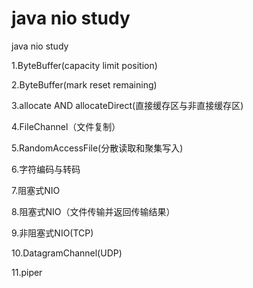 # java nio study
java nio study

1.ByteBuffer(capacity limit position)

2.ByteBuffer(mark reset remaining)

3.allocate AND  allocateDirect(直接缓存区与非直接缓存区)

4.FileChannel（文件复制）

5.RandomAccessFile(分散读取和聚集写入)

6.字符编码与转码

7.阻塞式NIO

8.阻塞式NIO（文件传输并返回传输结果）

9.非阻塞式NIO(TCP)

10.DatagramChannel(UDP) 

11.piper

